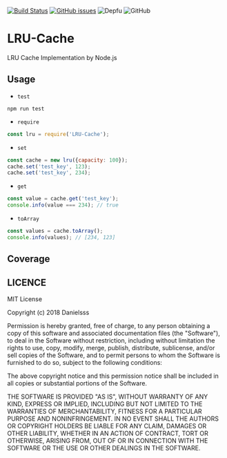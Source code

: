[![Build Status](https://travis-ci.com/danielsss/LRU-Cache.svg?branch=master)](https://travis-ci.com/danielsss/LRU-Cache)
[![GitHub issues](https://img.shields.io/github/issues/danielsss/LRU-Cache.svg)](https://github.com/danielsss/LRU-Cache/issues)
![Depfu](https://img.shields.io/depfu/depfu/example-ruby.svg)
![GitHub](https://img.shields.io/github/license/mashape/apistatus.svg)

# LRU-Cache
LRU Cache Implementation by Node.js

## Usage

* `test`
```shell
npm run test
```

* `require`
```js
const lru = require('LRU-Cache');
```

* `set`
```js
const cache = new lru({capacity: 100});
cache.set('test_key', 123);
cache.set('test_key', 234);
```

* `get`
```js
const value = cache.get('test_key');
console.info(value === 234); // true
```


* `toArray`
```js
const values = cache.toArray();
console.info(values); // [234, 123]
```

## Coverage


## LICENCE
MIT License

Copyright (c) 2018 Danielsss

Permission is hereby granted, free of charge, to any person obtaining a copy
of this software and associated documentation files (the "Software"), to deal
in the Software without restriction, including without limitation the rights
to use, copy, modify, merge, publish, distribute, sublicense, and/or sell
copies of the Software, and to permit persons to whom the Software is
furnished to do so, subject to the following conditions:

The above copyright notice and this permission notice shall be included in all
copies or substantial portions of the Software.

THE SOFTWARE IS PROVIDED "AS IS", WITHOUT WARRANTY OF ANY KIND, EXPRESS OR
IMPLIED, INCLUDING BUT NOT LIMITED TO THE WARRANTIES OF MERCHANTABILITY,
FITNESS FOR A PARTICULAR PURPOSE AND NONINFRINGEMENT. IN NO EVENT SHALL THE
AUTHORS OR COPYRIGHT HOLDERS BE LIABLE FOR ANY CLAIM, DAMAGES OR OTHER
LIABILITY, WHETHER IN AN ACTION OF CONTRACT, TORT OR OTHERWISE, ARISING FROM,
OUT OF OR IN CONNECTION WITH THE SOFTWARE OR THE USE OR OTHER DEALINGS IN THE
SOFTWARE.

